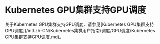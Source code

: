 # Kubernetes GPU集群支持GPU调度

关于Kubernetes GPU集群支持GPU调度，请参见[Kubernetes GPU集群支持GPU调度](/intl.zh-CN/Kubernetes集群用户指南/调度/GPU调度/Kubernetes GPU集群支持GPU调度.md)。

